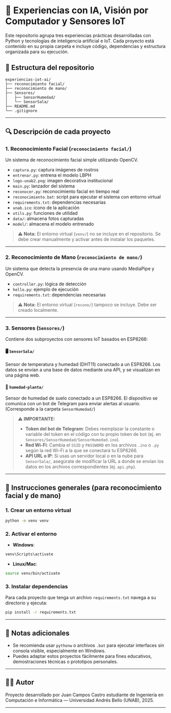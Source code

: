 # 🤖 Experiencias con IA, Visión por Computador y Sensores IoT

Este repositorio agrupa tres experiencias prácticas desarrolladas con Python y tecnologías de inteligencia artificial e IoT. Cada proyecto está contenido en su propia carpeta e incluye código, dependencias y estructura organizada para su ejecución.

## 📁 Estructura del repositorio

```
experiencias-iot-ai/
├── reconocimiento facial/
├── reconocimiento de mano/
├── Sensores/
│   ├── SensorHumedad/
│   └── SensorSala/
├── README.md
└── .gitignore
```

---

## 🔍 Descripción de cada proyecto

### 1. Reconocimiento Facial (`reconocimiento facial/`)

Un sistema de reconocimiento facial simple utilizando OpenCV.

- `captura.py`: captura imágenes de rostros
- `entrenar.py`: entrena el modelo LBPH
- `logo-unab2.png`: imagen decorativa institucional
- `main.py`: lanzador del sistema
- `reconocer.py`: reconocimiento facial en tiempo real
- `reconocimiento.bat`: script para ejecutar el sistema con entorno virtual
- `requirements.txt`: dependencias necesarias
- `unab.ico`: icono de la aplicación
- `utils.py`: funciones de utilidad
- `data/`: almacena fotos capturadas
- `model/`: almacena el modelo entrenado

> ⚠️ **Nota:** El entorno virtual (`venv/`) no se incluye en el repositorio. Se debe crear manualmente y activar antes de instalar los paquetes.

---

### 2. Reconocimiento de Mano (`reconocimiento de mano/`)

Un sistema que detecta la presencia de una mano usando MediaPipe y OpenCV.

- `controller.py`: lógica de detección
- `hello.py`: ejemplo de ejecución
- `requirements.txt`: dependencias necesarias

> ⚠️ **Nota:** El entorno virtual (`recono/`) tampoco se incluye. Debe ser creado localmente.

---

### 3. Sensores (`Sensores/`)

Contiene dos subproyectos con sensores IoT basados en ESP8266:

#### 🖥️ `SensorSala/`

Sensor de temperatura y humedad (DHT11) conectado a un ESP8266. Los datos se envían a una base de datos mediante una API, y se visualizan en una página web.

#### 🌱 `humedad-planta/`

Sensor de humedad de suelo conectado a un ESP8266. El dispositivo se comunica con un bot de Telegram para enviar alertas al usuario. (Corresponde a la carpeta `SensorHumedad/`)

> ⚠️ **IMPORTANTE:**  
> - **Token del bot de Telegram**: Debes reemplazar la constante o variable del token en el código con tu propio token de bot (ej. en `Sensores/SensorHumedad/SensorHumedad.ino`).
> - **Red Wi-Fi**: Cambia el `SSID` y `PASSWORD` en los archivos `.ino` o `.py` según la red Wi-Fi a la que se conectará tu ESP8266.
> - **API URL o IP**: Si usas un servidor local o en la nube para `SensorSala/`, asegúrate de modificar la URL a donde se envían los datos en los archivos correspondientes (ej. `api.php`).

---

## 🔧 Instrucciones generales (para reconocimiento facial y de mano)

### 1. Crear un entorno virtual

```bash
python -m venv venv
```

### 2. Activar el entorno

- **Windows**:

```bash
venv\Scripts\activate
```

- **Linux/Mac**:

```bash
source venv/bin/activate
```

### 3. Instalar dependencias

Para cada proyecto que tenga un archivo `requirements.txt` navega a su directorio y ejecuta:
```bash
pip install -r requirements.txt 
```

---

## 📝 Notas adicionales

- Se recomienda usar `pythonw` o archivos `.bat` para ejecutar interfaces sin consola visible, especialmente en Windows.
- Puedes adaptar estos proyectos fácilmente para fines educativos, demostraciones técnicas o prototipos personales.

---

## 👨‍💻 Autor

Proyecto desarrollado por Juan Campos Castro estudiante de Ingeniería en Computación e Informática — Universidad Andrés Bello (UNAB), 2025.

---
